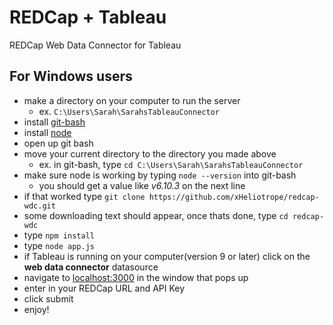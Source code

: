 # REDCap + Tableau
REDCap Web Data Connector for Tableau

## For Windows users

 * make a directory on your computer to run the server
   - ex. `C:\Users\Sarah\SarahsTableauConnector`
 * install [git-bash](https://git-scm.com/download/win)
 * install [node](https://nodejs.org/en/download/)
 * open up git bash
 * move your current directory to the directory you made above
   - ex. in git-bash, type `cd C:\Users\Sarah\SarahsTableauConnector` 
 * make sure node is working by typing `node --version` into git-bash
   - you should get a value like *v6.10.3* on the next line
 * if that worked type `git clone https://github.com/xHeliotrope/redcap-wdc.git`
 * some downloading text should appear, once thats done, type `cd redcap-wdc`
 * type `npm install`
 * type `node app.js`
 * if Tableau is running on your computer(version 9 or later) click on the **web data connector** datasource
 * navigate to [localhost:3000](localhost:3000) in the window that pops up
 * enter in your REDCap URL and API Key
 * click submit
 * enjoy!
